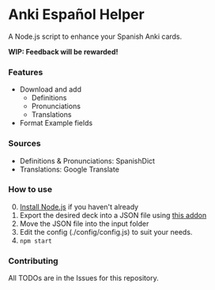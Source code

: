 # Anki Español Helper

A Node.js script to enhance your Spanish Anki cards.

**WIP: Feedback will be rewarded!**

### Features
- Download and add
	- Definitions	
	- Pronunciations
	- Translations
- Format Example fields

### Sources
- Definitions & Pronunciations: SpanishDict
- Translations: Google Translate

### How to use

0. [Install Node.js](https://nodejs.org/dist/v8.6.0/node-v8.6.0-x64.msi) if you haven't already 
1. Export the desired deck into a JSON file using [this addon](https://ankiweb.net/shared/info/1589071665)
2. Move the JSON file into the input folder
3. Edit the config (./config/config.js) to suit your needs.
4. `npm start`

### Contributing

All TODOs are in the Issues for this repository.